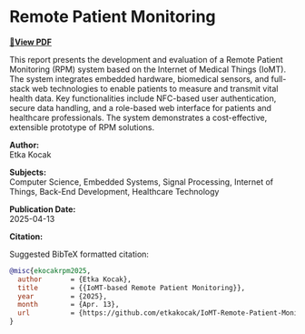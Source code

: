 # Remote Patient Monitoring

<a href="https://etkakocak.github.io/IoMT-Remote-Patient-Monitoring/IoMT%20based%20Remote%20Patient%20Monitoring.pdf" target="_blank"><strong>📄View PDF</strong></a>


This report presents the development and evaluation of a Remote Patient Monitoring (RPM) system based on the Internet of Medical Things (IoMT). The system integrates embedded hardware, biomedical sensors, and full-stack web technologies to enable patients to measure and transmit vital health data. Key functionalities include NFC-based user authentication, secure data handling, and a role-based web interface for patients and healthcare professionals. The system demonstrates a cost-effective, extensible prototype of RPM solutions.  

**Author:**  
Etka Kocak

**Subjects:**  
Computer Science, Embedded Systems, Signal Processing, Internet of Things, Back-End Development, Healthcare Technology

**Publication Date:**  
2025-04-13

**Citation:**  

Suggested BibTeX formatted citation:
```bibtex
@misc{ekocakrpm2025,
  author       = {Etka Kocak},
  title        = {{IoMT-based Remote Patient Monitoring}},
  year         = {2025},
  month        = {Apr. 13},
  url          = {https://github.com/etkakocak/IoMT-Remote-Patient-Monitoring/tree/main/documentation}
}
```